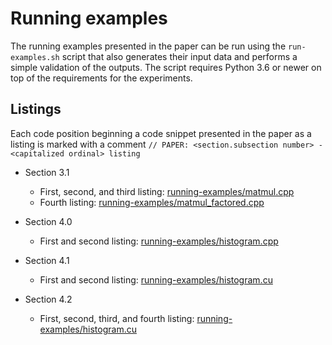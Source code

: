# Running examples

The running examples presented in the paper can be run using the `run-examples.sh` script that also generates their input data and performs a simple validation of the outputs. The script requires Python 3.6 or newer on top of the requirements for the experiments.


## Listings

Each code position beginning a code snippet presented in the paper as a listing is marked with a comment `// PAPER: <section.subsection number> - <capitalized ordinal> listing`

- Section 3.1

  - First, second, and third listing: [running-examples/matmul.cpp](running-examples/matmul.cpp)
  - Fourth listing: [running-examples/matmul_factored.cpp](running-examples/matmul_factored.cpp)

- Section 4.0

  - First and second listing: [running-examples/histogram.cpp](running-examples/histogram.cpp)

- Section 4.1

  - First and second listing: [running-examples/histogram.cu](running-examples/histogram.cu)

- Section 4.2

  - First, second, third, and fourth listing: [running-examples/histogram.cu](running-examples/histogram.cu)
